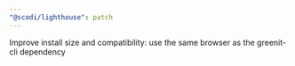 ```yaml
---
"@scodi/lighthouse": patch
---
```


Improve install size and compatibility: use the same browser as the greenit-cli dependency
